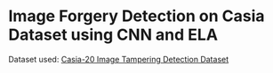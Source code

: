 # Image Forgery Detection on Casia Dataset using CNN and ELA

Dataset used: [Casia-20 Image Tampering Detection Dataset](https://www.kaggle.com/datasets/divg07/casia-20-image-tampering-detection-dataset)
